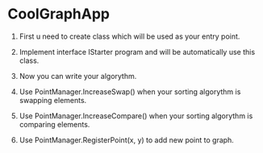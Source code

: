 # CoolGraphApp

1. First u need to create class which will be used as your entry point.
2. Implement interface IStarter program and will be automatically use this class.
3. Now you can write your algorythm.
   
4. Use PointManager.IncreaseSwap() when your sorting algorythm is swapping elements.
5. Use PointManager.IncreaseCompare() when your sorting algorythm is comparing elements.
6. Use PointManager.RegisterPoint(x, y) to add new point to graph.
